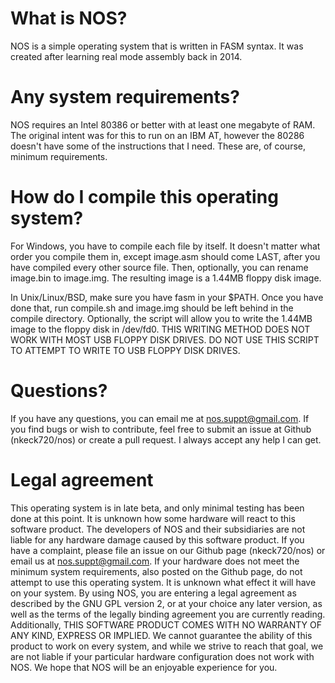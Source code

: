 # What is NOS?
NOS is a simple operating system that is written in FASM syntax. It was created after learning real mode assembly back in 2014.

# Any system requirements?
NOS requires an Intel 80386 or better with at least one megabyte of RAM. The original intent was for this to run on an IBM AT, however the 80286 doesn't have some of the instructions that I need. These are, of course, minimum requirements.

# How do I compile this operating system?
For Windows, you have to compile each file by itself. It doesn't matter what order you compile them in, except image.asm should come LAST, after you have compiled every other source file. Then, optionally, you can rename image.bin to image.img. The resulting image is a 1.44MB floppy disk image.

In Unix/Linux/BSD, make sure you have fasm in your $PATH. Once you have done that, run compile.sh and image.img should be left behind in the compile directory. Optionally, the script will allow you to write the 1.44MB image to the floppy disk in /dev/fd0. THIS WRITING METHOD DOES NOT WORK WITH MOST USB FLOPPY DISK DRIVES. DO NOT USE THIS SCRIPT TO ATTEMPT TO WRITE TO USB FLOPPY DISK DRIVES.

# Questions?

If you have any questions, you can email me at nos.suppt@gmail.com. If you find bugs or wish to contribute, feel free to submit an issue at Github (nkeck720/nos) or create a pull request. I always accept any help I can get.

# Legal agreement

This operating system is in late beta, and only minimal testing has been done at this point. It is unknown how some hardware will react to this software product. The developers of NOS and their subsidiaries are not liable for any hardware damage caused by this software product. If you have a complaint, please file an issue on our Github page (nkeck720/nos) or email us at nos.suppt@gmail.com. If your hardware does not meet the minimum system requirements, also posted on the Github page, do not attempt to use this operating system. It is unknown what effect it will have on your system. By using NOS, you are entering a legal agreement as described by the GNU GPL version 2, or at your choice any later version, as well as the terms of the legally binding agreement you are currently reading. Additionally, THIS SOFTWARE PRODUCT COMES WITH NO WARRANTY OF ANY KIND, EXPRESS OR IMPLIED. We cannot guarantee the ability of this product to work on every system, and while we strive to reach that goal, we are not liable if your particular hardware configuration does not work with NOS. We hope that NOS will be an enjoyable experience for you.
